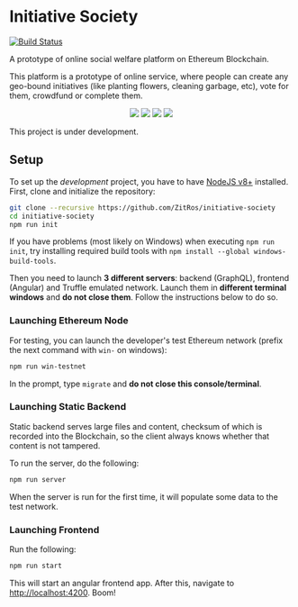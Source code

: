 # Initiative Society

[![Build Status](https://travis-ci.org/ZitRos/initiative-society.svg?branch=master)](https://travis-ci.org/ZitRos/initiative-society)

A prototype of online social welfare platform on Ethereum Blockchain.

This platform is a prototype of online service, where people can create any
geo-bound initiatives (like planting flowers, cleaning garbage, etc), vote
for them, crowdfund or complete them.

<p align="center">
  <img src="https://user-images.githubusercontent.com/4989256/34339864-e4f7d3cc-e982-11e7-87e7-7d00d4ff1609.png"/>
  <img src="https://user-images.githubusercontent.com/4989256/34041876-bd65278e-e1a2-11e7-8dd8-989ec8c5c243.png"/>
  <img src="https://user-images.githubusercontent.com/4989256/34157000-56ec84ec-e4c8-11e7-9b6b-d4bb3a1932f8.png"/>
  <img src="https://user-images.githubusercontent.com/4989256/34343838-2c7b2106-e9e5-11e7-9e27-cfcfd7ee1ce0.png"/>
</p>

This project is under development.

Setup
-----

To set up the _development_ project, you have to have [NodeJS v8+](https://nodejs.org) installed. 
First, clone and initialize the repository:

```bash
git clone --recursive https://github.com/ZitRos/initiative-society
cd initiative-society
npm run init
```

If you have problems (most likely on Windows) when executing `npm run init`, try installing required
build tools with `npm install --global windows-build-tools`.

Then you need to launch **3 different servers**: backend (GraphQL), frontend (Angular) and Truffle
emulated network. Launch them in **different terminal windows** and **do not close them**. Follow 
the instructions below to do so.

### Launching Ethereum Node

For testing, you can launch the developer's test Ethereum network (prefix the next command with 
`win-` on windows):

```bash
npm run win-testnet
```

In the prompt, type `migrate` and **do not close this console/terminal**. 

### Launching Static Backend

Static backend serves large files and content, checksum of which is recorded into the Blockchain, so
the client always knows whether that content is not tampered. 

To run the server, do the following:

```bash
npm run server
```

When the server is run for the first time, it will populate some data to the test network.

### Launching Frontend

Run the following:

```bash
npm run start
```

This will start an angular frontend app. After this, navigate to
[http://localhost:4200](http://localhost:4200). Boom!
